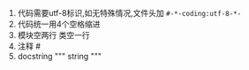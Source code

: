 1. 代码需要utf-8标识,如无特殊情况,文件头加 `#-*-coding:utf-8-*-` 
2. 代码统一用4个空格缩进
3. 模块空两行 类空一行
4. 注释 #
5. docstring """ string """